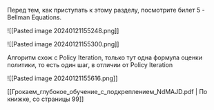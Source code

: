 Перед тем, как приступать к этому разделу, посмотрите билет 5 - Bellman Equations.

![[Pasted image 20240121155248.png]]

![[Pasted image 20240121155300.png]]

Алгоритм схож с Policy Iteration, только тут одна формула оценки политики, то есть один шаг, в отличии от Policy Iteration

![[Pasted image 20240121155616.png]]

[[Грокаем_глубокое_обучение_с_подкреплением_NdMAJD.pdf | По книжке, со страницы 99]]
